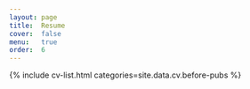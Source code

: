 ```yaml
---
layout: page
title:  Resume
cover:  false
menu:   true
order:  6
---
```


{% include cv-list.html categories=site.data.cv.before-pubs %}


<!-- <h2>Papers</h2> -->
<!-- {% include paper-list.html venue='journal' heading='Refereed journal articles' %}
{% include paper-list.html venue='conference' heading='Refereed conference papers' %}
{% include paper-list.html venue='workshop' heading='Refereed workshop and demonstration papers' %}
{% include paper-list.html venue='working' heading='Unpublished working papers' %}
{% include cv-list.html categories=site.data.cv.after-pubs %} -->


